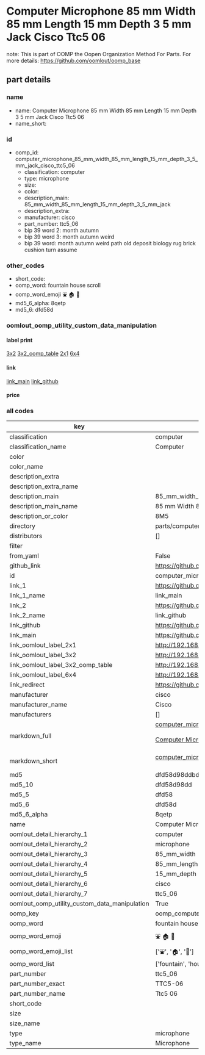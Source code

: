 # Computer Microphone 85 mm Width 85 mm Length 15 mm Depth 3 5 mm Jack Cisco Ttc5 06  

note: This is part of OOMP the Oopen Organization Method For Parts. For more details: https://github.com/oomlout/oomp_base

##  part details
  







### name
* name: Computer Microphone 85 mm Width 85 mm Length 15 mm Depth 3 5 mm Jack Cisco Ttc5 06
* name_short: 
### id
* oomp_id: computer_microphone_85_mm_width_85_mm_length_15_mm_depth_3_5_mm_jack_cisco_ttc5_06
  * classification: computer
  * type: microphone
  * size: 
  * color: 
  * description_main: 85_mm_width_85_mm_length_15_mm_depth_3_5_mm_jack
  * description_extra: 
  * manufacturer: cisco
  * part_number: ttc5_06
  * bip 39 word 2: month autumn
  * bip 39 word 3: month autumn weird
  * bip 39 word: month autumn weird path old deposit biology rug brick cushion turn assume

### other_codes
* short_code: 
* oomp_word: fountain house scroll
* oomp_word_emoji :fountain: :house: :scroll:
* md5_6_alpha: 8qetp
* md5_6: dfd58d






### oomlout_oomp_utility_custom_data_manipulation
#### label print
[3x2](http://192.168.1.245:1112/?label=oomp%208qetp)
[3x2_oomp_table](http://192.168.1.108:1112/?label=oomp%208qetp)
[2x1](http://192.168.1.242:1112/?label=oomp%208qetp)
[6x4](http://192.168.1.55:1112/?label=oomp%208qetp)    

#### link

[link_main](https://github.com/oomlout/oomlout_oomp_version_1_messy/tree/main/parts/computer_microphone_85_mm_width_85_mm_length_15_mm_depth_3_5_mm_jack_cisco_ttc5_06) [link_github](https://github.com/oomlout/oomlout_oomp_version_1_messy/tree/main/parts/computer_microphone_85_mm_width_85_mm_length_15_mm_depth_3_5_mm_jack_cisco_ttc5_06)                             

#### price







### all codes 
| key | value |  
| --- | --- |  
| classification | computer |  
| classification_name | Computer |  
| color |  |  
| color_name |  |  
| description_extra |  |  
| description_extra_name |  |  
| description_main | 85_mm_width_85_mm_length_15_mm_depth_3_5_mm_jack |  
| description_main_name | 85 mm Width 85 mm Length 15 mm Depth 3 5 mm Jack |  
| description_or_color | 8M5 |  
| directory | parts/computer_microphone_85_mm_width_85_mm_length_15_mm_depth_3_5_mm_jack_cisco_ttc5_06 |  
| distributors | [] |  
| filter |  |  
| from_yaml | False |  
| github_link | https://github.com/oomlout/oomlout_oomp_part_src/tree/main/parts/computer_microphone_85_mm_width_85_mm_length_15_mm_depth_3_5_mm_jack_cisco_ttc5_06 |  
| id | computer_microphone_85_mm_width_85_mm_length_15_mm_depth_3_5_mm_jack_cisco_ttc5_06 |  
| link_1 | https://github.com/oomlout/oomlout_oomp_version_1_messy/tree/main/parts/computer_microphone_85_mm_width_85_mm_length_15_mm_depth_3_5_mm_jack_cisco_ttc5_06 |  
| link_1_name | link_main |  
| link_2 | https://github.com/oomlout/oomlout_oomp_version_1_messy/tree/main/parts/computer_microphone_85_mm_width_85_mm_length_15_mm_depth_3_5_mm_jack_cisco_ttc5_06 |  
| link_2_name | link_github |  
| link_github | https://github.com/oomlout/oomlout_oomp_version_1_messy/tree/main/parts/computer_microphone_85_mm_width_85_mm_length_15_mm_depth_3_5_mm_jack_cisco_ttc5_06 |  
| link_main | https://github.com/oomlout/oomlout_oomp_version_1_messy/tree/main/parts/computer_microphone_85_mm_width_85_mm_length_15_mm_depth_3_5_mm_jack_cisco_ttc5_06 |  
| link_oomlout_label_2x1 | http://192.168.1.242:1112/?label=oomp%208qetp |  
| link_oomlout_label_3x2 | http://192.168.1.245:1112/?label=oomp%208qetp |  
| link_oomlout_label_3x2_oomp_table | http://192.168.1.108:1112/?label=oomp%208qetp |  
| link_oomlout_label_6x4 | http://192.168.1.55:1112/?label=oomp%208qetp |  
| link_redirect | https://github.com/oomlout/oomlout_oomp_version_1_messy/tree/main/parts/computer_microphone_85_mm_width_85_mm_length_15_mm_depth_3_5_mm_jack_cisco_ttc5_06 |  
| manufacturer | cisco |  
| manufacturer_name | Cisco |  
| manufacturers | [] |  
| markdown_full | [computer_microphone_85_mm_width_85_mm_length_15_mm_depth_3_5_mm_jack_cisco_ttc5_06](none)<br>[](none)<br>[Computer Microphone 85 Mm Width 85 Mm Length 15 Mm Depth 3 5 Mm Jack Cisco Ttc5 06](none)<br><br> |  
| markdown_short | [computer_microphone_85_mm_width_85_mm_length_15_mm_depth_3_5_mm_jack_cisco_ttc5_06](none)<br><br> |  
| md5 | dfd58d98ddbd02ccec4d0a0ff243ec7b |  
| md5_10 | dfd58d98dd |  
| md5_5 | dfd58 |  
| md5_6 | dfd58d |  
| md5_6_alpha | 8qetp |  
| name | Computer Microphone 85 mm Width 85 mm Length 15 mm Depth 3 5 mm Jack Cisco Ttc5 06 |  
| oomlout_detail_hierarchy_1 | computer |  
| oomlout_detail_hierarchy_2 | microphone |  
| oomlout_detail_hierarchy_3 | 85_mm_width |  
| oomlout_detail_hierarchy_4 | 85_mm_length |  
| oomlout_detail_hierarchy_5 | 15_mm_depth |  
| oomlout_detail_hierarchy_6 | cisco |  
| oomlout_detail_hierarchy_7 | ttc5_06 |  
| oomlout_oomp_utility_custom_data_manipulation | True |  
| oomp_key | oomp_computer_microphone_85_mm_width_85_mm_length_15_mm_depth_3_5_mm_jack_cisco_ttc5_06 |  
| oomp_word | fountain house scroll |  
| oomp_word_emoji | :fountain: :house: :scroll: |  
| oomp_word_emoji_list | [':fountain:', ':house:', ':scroll:'] |  
| oomp_word_list | ['fountain', 'house', 'scroll'] |  
| part_number | ttc5_06 |  
| part_number_exact | TTC5-06 |  
| part_number_name | Ttc5 06 |  
| short_code |  |  
| size |  |  
| size_name |  |  
| type | microphone |  
| type_name | Microphone |  
